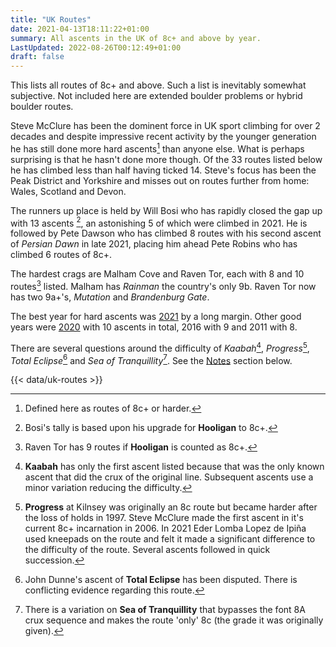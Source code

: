 ```yaml
---
title: "UK Routes"
date: 2021-04-13T18:11:22+01:00
summary: All ascents in the UK of 8c+ and above by year.
LastUpdated: 2022-08-26T00:12:49+01:00
draft: false
---
```


This lists all routes of 8c+ and above. Such a list is inevitably somewhat subjective. Not included here are extended boulder problems or hybrid boulder routes.



Steve McClure has been the dominent force in UK sport climbing for over 2 decades and despite impressive recent activity by the younger generation he has still done more hard ascents[^1a] than anyone else. What is perhaps surprising is that he hasn't done more though. Of the 33 routes listed below he has climbed less than half having ticked 14. Steve's focus has been the Peak District and Yorkshire and misses out on routes further from home: Wales, Scotland and Devon. 

The runners up place is held by Will Bosi who has rapidly closed the gap up with 13 ascents [^1], an astonishing 5 of which were climbed in 2021. He is followed by Pete Dawson who has climbed 8 routes with his second ascent of *Persian Dawn* in late 2021, placing him ahead Pete Robins who has climbed 6 routes of 8c+.

The hardest crags are Malham Cove and Raven Tor, each with 8 and 10 routes[^2] listed. Malham has *Rainman* the country's only 9b. Raven Tor now has two 9a+'s, *Mutation* and *Brandenburg Gate*.

The best year for hard ascents was [2021](/articles/2021/) by a long margin. Other good years were [2020](/articles/hardest-of-2020/) with 10 ascents in total, 2016 with 9 and 2011 with 8.

There are several questions around the difficulty of *Kaabah*[^3], *Progress*[^4], *Total Eclipse*[^5] and *Sea of Tranquillity*[^6]. See the [Notes](#notes) section below. 

{{< data/uk-routes >}}



[^1a]: Defined here as routes of 8c+ or harder.

[^1]: Bosi's tally is based upon his upgrade for **Hooligan** to 8c+.

[^2]: Raven Tor has 9 routes if **Hooligan** is counted as 8c+.


[^3]: **Kaabah** has only the first ascent listed because that was the only known ascent that did the crux of the original line. Subsequent ascents use a minor variation reducing the difficulty.

[^4]: **Progress** at Kilnsey was originally an 8c route but became harder after the loss of holds in 1997. Steve McClure made the first ascent in it's current 8c+ incarnation in 2006. In 2021 Eder Lomba Lopez de Ipiña used kneepads on the route and felt it made a significant difference to the difficulty of the route. Several ascents followed in quick succession.

[^5]: John Dunne's ascent of **Total Eclipse** has been disputed. There is conflicting evidence regarding this route.

[^6]: There is a variation on **Sea of Tranquillity** that bypasses the font 8A crux sequence and makes the route 'only' 8c (the grade it was originally given). 
